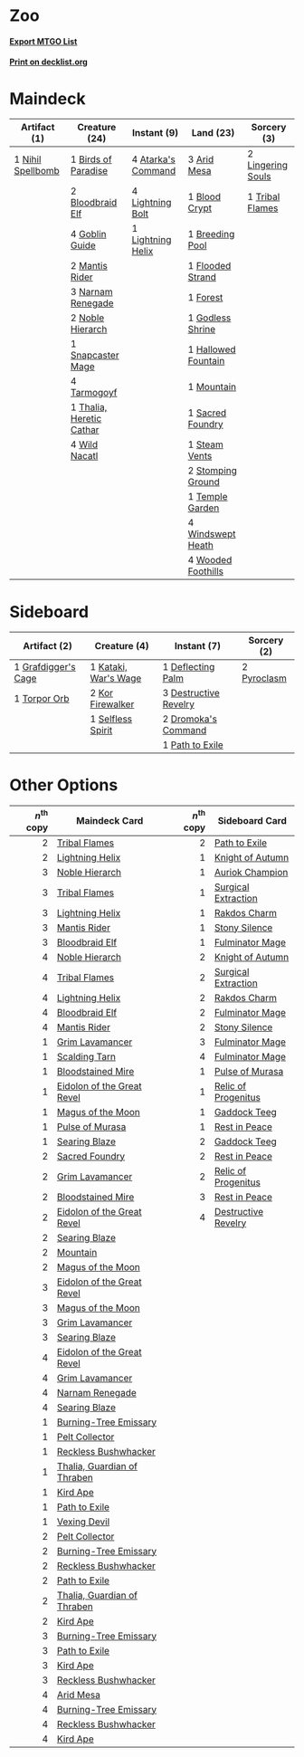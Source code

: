 # Zoo

#### [Export MTGO List](../collection/Zoo/Zoo.txt)
#### [Print on decklist.org](http://decklist.org/?deckmain=3%09Arid%20Mesa%0A4%09Atarka's%20Command%0A1%09Birds%20of%20Paradise%0A1%09Blood%20Crypt%0A2%09Bloodbraid%20Elf%0A1%09Breeding%20Pool%0A1%09Flooded%20Strand%0A1%09Forest%0A4%09Goblin%20Guide%0A1%09Godless%20Shrine%0A1%09Hallowed%20Fountain%0A4%09Lightning%20Bolt%0A1%09Lightning%20Helix%0A2%09Lingering%20Souls%0A2%09Mantis%20Rider%0A1%09Mountain%0A3%09Narnam%20Renegade%0A1%09Nihil%20Spellbomb%0A2%09Noble%20Hierarch%0A1%09Sacred%20Foundry%0A1%09Snapcaster%20Mage%0A1%09Steam%20Vents%0A2%09Stomping%20Ground%0A4%09Tarmogoyf%0A1%09Temple%20Garden%0A1%09Thalia,%20Heretic%20Cathar%0A1%09Tribal%20Flames%0A4%09Wild%20Nacatl%0A4%09Windswept%20Heath%0A4%09Wooded%20Foothills&deckside=1%09Deflecting%20Palm%0A3%09Destructive%20Revelry%0A2%09Dromoka's%20Command%0A1%09Grafdigger's%20Cage%0A1%09Kataki,%20War's%20Wage%0A2%09Kor%20Firewalker%0A1%09Path%20to%20Exile%0A2%09Pyroclasm%0A1%09Selfless%20Spirit%0A1%09Torpor%20Orb)
# Maindeck

|                                        Artifact (1)                                        |                                           Creature (24)                                           |                                         Instant (9)                                         |                                          Land (23)                                          |                                        Sorcery (3)                                         |
|--------------------------------------------------------------------------------------------|---------------------------------------------------------------------------------------------------|---------------------------------------------------------------------------------------------|---------------------------------------------------------------------------------------------|--------------------------------------------------------------------------------------------|
|1 [Nihil Spellbomb](http://gatherer.wizards.com/Pages/Card/Details.aspx?multiverseid=442215)|1 [Birds of Paradise](http://gatherer.wizards.com/Pages/Card/Details.aspx?multiverseid=129906)     |4 [Atarka's Command](http://gatherer.wizards.com/Pages/Card/Details.aspx?multiverseid=394502)|3 [Arid Mesa](http://gatherer.wizards.com/Pages/Card/Details.aspx?multiverseid=405092)       |2 [Lingering Souls](http://gatherer.wizards.com/Pages/Card/Details.aspx?multiverseid=368485)|
|                                                                                            |2 [Bloodbraid Elf](http://gatherer.wizards.com/Pages/Card/Details.aspx?multiverseid=185053)        |4 [Lightning Bolt](http://gatherer.wizards.com/Pages/Card/Details.aspx?multiverseid=806)     |1 [Blood Crypt](http://gatherer.wizards.com/Pages/Card/Details.aspx?multiverseid=97102)      |1 [Tribal Flames](http://gatherer.wizards.com/Pages/Card/Details.aspx?multiverseid=209145)  |
|                                                                                            |4 [Goblin Guide](http://gatherer.wizards.com/Pages/Card/Details.aspx?multiverseid=425921)          |1 [Lightning Helix](http://gatherer.wizards.com/Pages/Card/Details.aspx?multiverseid=249386) |1 [Breeding Pool](http://gatherer.wizards.com/Pages/Card/Details.aspx?multiverseid=97088)    |                                                                                            |
|                                                                                            |2 [Mantis Rider](http://gatherer.wizards.com/Pages/Card/Details.aspx?multiverseid=386589)          |                                                                                             |1 [Flooded Strand](http://gatherer.wizards.com/Pages/Card/Details.aspx?multiverseid=405098)  |                                                                                            |
|                                                                                            |3 [Narnam Renegade](http://gatherer.wizards.com/Pages/Card/Details.aspx?multiverseid=423784)       |                                                                                             |1 [Forest](http://gatherer.wizards.com/Pages/Card/Details.aspx?multiverseid=439860)          |                                                                                            |
|                                                                                            |2 [Noble Hierarch](http://gatherer.wizards.com/Pages/Card/Details.aspx?multiverseid=179434)        |                                                                                             |1 [Godless Shrine](http://gatherer.wizards.com/Pages/Card/Details.aspx?multiverseid=405099)  |                                                                                            |
|                                                                                            |1 [Snapcaster Mage](http://gatherer.wizards.com/Pages/Card/Details.aspx?multiverseid=227676)       |                                                                                             |1 [Hallowed Fountain](http://gatherer.wizards.com/Pages/Card/Details.aspx?multiverseid=97071)|                                                                                            |
|                                                                                            |4 [Tarmogoyf](http://gatherer.wizards.com/Pages/Card/Details.aspx?multiverseid=136142)             |                                                                                             |1 [Mountain](http://gatherer.wizards.com/Pages/Card/Details.aspx?multiverseid=439859)        |                                                                                            |
|                                                                                            |1 [Thalia, Heretic Cathar](http://gatherer.wizards.com/Pages/Card/Details.aspx?multiverseid=414338)|                                                                                             |1 [Sacred Foundry](http://gatherer.wizards.com/Pages/Card/Details.aspx?multiverseid=405106)  |                                                                                            |
|                                                                                            |4 [Wild Nacatl](http://gatherer.wizards.com/Pages/Card/Details.aspx?multiverseid=174989)           |                                                                                             |1 [Steam Vents](http://gatherer.wizards.com/Pages/Card/Details.aspx?multiverseid=405109)     |                                                                                            |
|                                                                                            |                                                                                                   |                                                                                             |2 [Stomping Ground](http://gatherer.wizards.com/Pages/Card/Details.aspx?multiverseid=405110) |                                                                                            |
|                                                                                            |                                                                                                   |                                                                                             |1 [Temple Garden](http://gatherer.wizards.com/Pages/Card/Details.aspx?multiverseid=405112)   |                                                                                            |
|                                                                                            |                                                                                                   |                                                                                             |4 [Windswept Heath](http://gatherer.wizards.com/Pages/Card/Details.aspx?multiverseid=405115) |                                                                                            |
|                                                                                            |                                                                                                   |                                                                                             |4 [Wooded Foothills](http://gatherer.wizards.com/Pages/Card/Details.aspx?multiverseid=405116)|                                                                                            |


# Sideboard

|                                         Artifact (2)                                         |                                         Creature (4)                                          |                                          Instant (7)                                           |                                     Sorcery (2)                                      |
|----------------------------------------------------------------------------------------------|-----------------------------------------------------------------------------------------------|------------------------------------------------------------------------------------------------|--------------------------------------------------------------------------------------|
|1 [Grafdigger's Cage](http://gatherer.wizards.com/Pages/Card/Details.aspx?multiverseid=278452)|1 [Kataki, War's Wage](http://gatherer.wizards.com/Pages/Card/Details.aspx?multiverseid=382190)|1 [Deflecting Palm](http://gatherer.wizards.com/Pages/Card/Details.aspx?multiverseid=386516)    |2 [Pyroclasm](http://gatherer.wizards.com/Pages/Card/Details.aspx?multiverseid=129801)|
|1 [Torpor Orb](http://gatherer.wizards.com/Pages/Card/Details.aspx?multiverseid=233069)       |2 [Kor Firewalker](http://gatherer.wizards.com/Pages/Card/Details.aspx?multiverseid=442010)    |3 [Destructive Revelry](http://gatherer.wizards.com/Pages/Card/Details.aspx?multiverseid=373351)|                                                                                      |
|                                                                                              |1 [Selfless Spirit](http://gatherer.wizards.com/Pages/Card/Details.aspx?multiverseid=414332)   |2 [Dromoka's Command](http://gatherer.wizards.com/Pages/Card/Details.aspx?multiverseid=394558)  |                                                                                      |
|                                                                                              |                                                                                               |1 [Path to Exile](http://gatherer.wizards.com/Pages/Card/Details.aspx?multiverseid=220511)      |                                                                                      |


# Other Options

|*n*<sup>th</sup> copy|                                            Maindeck Card                                             |*n*<sup>th</sup> copy|                                        Sideboard Card                                        |
|--------------------:|------------------------------------------------------------------------------------------------------|--------------------:|----------------------------------------------------------------------------------------------|
|                    2|[Tribal Flames](http://gatherer.wizards.com/Pages/Card/Details.aspx?multiverseid=209145)              |                    2|[Path to Exile](http://gatherer.wizards.com/Pages/Card/Details.aspx?multiverseid=220511)      |
|                    2|[Lightning Helix](http://gatherer.wizards.com/Pages/Card/Details.aspx?multiverseid=249386)            |                    1|[Knight of Autumn](http://gatherer.wizards.com/Pages/Card/Details.aspx?multiverseid=452933)   |
|                    3|[Noble Hierarch](http://gatherer.wizards.com/Pages/Card/Details.aspx?multiverseid=179434)             |                    1|[Auriok Champion](http://gatherer.wizards.com/Pages/Card/Details.aspx?multiverseid=72921)     |
|                    3|[Tribal Flames](http://gatherer.wizards.com/Pages/Card/Details.aspx?multiverseid=209145)              |                    1|[Surgical Extraction](http://gatherer.wizards.com/Pages/Card/Details.aspx?multiverseid=397706)|
|                    3|[Lightning Helix](http://gatherer.wizards.com/Pages/Card/Details.aspx?multiverseid=249386)            |                    1|[Rakdos Charm](http://gatherer.wizards.com/Pages/Card/Details.aspx?multiverseid=420835)       |
|                    3|[Mantis Rider](http://gatherer.wizards.com/Pages/Card/Details.aspx?multiverseid=386589)               |                    1|[Stony Silence](http://gatherer.wizards.com/Pages/Card/Details.aspx?multiverseid=247425)      |
|                    3|[Bloodbraid Elf](http://gatherer.wizards.com/Pages/Card/Details.aspx?multiverseid=185053)             |                    1|[Fulminator Mage](http://gatherer.wizards.com/Pages/Card/Details.aspx?multiverseid=397686)    |
|                    4|[Noble Hierarch](http://gatherer.wizards.com/Pages/Card/Details.aspx?multiverseid=179434)             |                    2|[Knight of Autumn](http://gatherer.wizards.com/Pages/Card/Details.aspx?multiverseid=452933)   |
|                    4|[Tribal Flames](http://gatherer.wizards.com/Pages/Card/Details.aspx?multiverseid=209145)              |                    2|[Surgical Extraction](http://gatherer.wizards.com/Pages/Card/Details.aspx?multiverseid=397706)|
|                    4|[Lightning Helix](http://gatherer.wizards.com/Pages/Card/Details.aspx?multiverseid=249386)            |                    2|[Rakdos Charm](http://gatherer.wizards.com/Pages/Card/Details.aspx?multiverseid=420835)       |
|                    4|[Bloodbraid Elf](http://gatherer.wizards.com/Pages/Card/Details.aspx?multiverseid=185053)             |                    2|[Fulminator Mage](http://gatherer.wizards.com/Pages/Card/Details.aspx?multiverseid=397686)    |
|                    4|[Mantis Rider](http://gatherer.wizards.com/Pages/Card/Details.aspx?multiverseid=386589)               |                    2|[Stony Silence](http://gatherer.wizards.com/Pages/Card/Details.aspx?multiverseid=247425)      |
|                    1|[Grim Lavamancer](http://gatherer.wizards.com/Pages/Card/Details.aspx?multiverseid=430589)            |                    3|[Fulminator Mage](http://gatherer.wizards.com/Pages/Card/Details.aspx?multiverseid=397686)    |
|                    1|[Scalding Tarn](http://gatherer.wizards.com/Pages/Card/Details.aspx?multiverseid=405107)              |                    4|[Fulminator Mage](http://gatherer.wizards.com/Pages/Card/Details.aspx?multiverseid=397686)    |
|                    1|[Bloodstained Mire](http://gatherer.wizards.com/Pages/Card/Details.aspx?multiverseid=405094)          |                    1|[Pulse of Murasa](http://gatherer.wizards.com/Pages/Card/Details.aspx?multiverseid=446177)    |
|                    1|[Eidolon of the Great Revel](http://gatherer.wizards.com/Pages/Card/Details.aspx?multiverseid=442117) |                    1|[Relic of Progenitus](http://gatherer.wizards.com/Pages/Card/Details.aspx?multiverseid=174824)|
|                    1|[Magus of the Moon](http://gatherer.wizards.com/Pages/Card/Details.aspx?multiverseid=136152)          |                    1|[Gaddock Teeg](http://gatherer.wizards.com/Pages/Card/Details.aspx?multiverseid=140188)       |
|                    1|[Pulse of Murasa](http://gatherer.wizards.com/Pages/Card/Details.aspx?multiverseid=446177)            |                    1|[Rest in Peace](http://gatherer.wizards.com/Pages/Card/Details.aspx?multiverseid=442021)      |
|                    1|[Searing Blaze](http://gatherer.wizards.com/Pages/Card/Details.aspx?multiverseid=270873)              |                    2|[Gaddock Teeg](http://gatherer.wizards.com/Pages/Card/Details.aspx?multiverseid=140188)       |
|                    2|[Sacred Foundry](http://gatherer.wizards.com/Pages/Card/Details.aspx?multiverseid=405106)             |                    2|[Rest in Peace](http://gatherer.wizards.com/Pages/Card/Details.aspx?multiverseid=442021)      |
|                    2|[Grim Lavamancer](http://gatherer.wizards.com/Pages/Card/Details.aspx?multiverseid=430589)            |                    2|[Relic of Progenitus](http://gatherer.wizards.com/Pages/Card/Details.aspx?multiverseid=174824)|
|                    2|[Bloodstained Mire](http://gatherer.wizards.com/Pages/Card/Details.aspx?multiverseid=405094)          |                    3|[Rest in Peace](http://gatherer.wizards.com/Pages/Card/Details.aspx?multiverseid=442021)      |
|                    2|[Eidolon of the Great Revel](http://gatherer.wizards.com/Pages/Card/Details.aspx?multiverseid=442117) |                    4|[Destructive Revelry](http://gatherer.wizards.com/Pages/Card/Details.aspx?multiverseid=373351)|
|                    2|[Searing Blaze](http://gatherer.wizards.com/Pages/Card/Details.aspx?multiverseid=270873)              |                     |                                                                                              |
|                    2|[Mountain](http://gatherer.wizards.com/Pages/Card/Details.aspx?multiverseid=439859)                   |                     |                                                                                              |
|                    2|[Magus of the Moon](http://gatherer.wizards.com/Pages/Card/Details.aspx?multiverseid=136152)          |                     |                                                                                              |
|                    3|[Eidolon of the Great Revel](http://gatherer.wizards.com/Pages/Card/Details.aspx?multiverseid=442117) |                     |                                                                                              |
|                    3|[Magus of the Moon](http://gatherer.wizards.com/Pages/Card/Details.aspx?multiverseid=136152)          |                     |                                                                                              |
|                    3|[Grim Lavamancer](http://gatherer.wizards.com/Pages/Card/Details.aspx?multiverseid=430589)            |                     |                                                                                              |
|                    3|[Searing Blaze](http://gatherer.wizards.com/Pages/Card/Details.aspx?multiverseid=270873)              |                     |                                                                                              |
|                    4|[Eidolon of the Great Revel](http://gatherer.wizards.com/Pages/Card/Details.aspx?multiverseid=442117) |                     |                                                                                              |
|                    4|[Grim Lavamancer](http://gatherer.wizards.com/Pages/Card/Details.aspx?multiverseid=430589)            |                     |                                                                                              |
|                    4|[Narnam Renegade](http://gatherer.wizards.com/Pages/Card/Details.aspx?multiverseid=423784)            |                     |                                                                                              |
|                    4|[Searing Blaze](http://gatherer.wizards.com/Pages/Card/Details.aspx?multiverseid=270873)              |                     |                                                                                              |
|                    1|[Burning-Tree Emissary](http://gatherer.wizards.com/Pages/Card/Details.aspx?multiverseid=426627)      |                     |                                                                                              |
|                    1|[Pelt Collector](http://gatherer.wizards.com/Pages/Card/Details.aspx?multiverseid=452891)             |                     |                                                                                              |
|                    1|[Reckless Bushwhacker](http://gatherer.wizards.com/Pages/Card/Details.aspx?multiverseid=407626)       |                     |                                                                                              |
|                    1|[Thalia, Guardian of Thraben](http://gatherer.wizards.com/Pages/Card/Details.aspx?multiverseid=442025)|                     |                                                                                              |
|                    1|[Kird Ape](http://gatherer.wizards.com/Pages/Card/Details.aspx?multiverseid=1302)                     |                     |                                                                                              |
|                    1|[Path to Exile](http://gatherer.wizards.com/Pages/Card/Details.aspx?multiverseid=220511)              |                     |                                                                                              |
|                    1|[Vexing Devil](http://gatherer.wizards.com/Pages/Card/Details.aspx?multiverseid=278257)               |                     |                                                                                              |
|                    2|[Pelt Collector](http://gatherer.wizards.com/Pages/Card/Details.aspx?multiverseid=452891)             |                     |                                                                                              |
|                    2|[Burning-Tree Emissary](http://gatherer.wizards.com/Pages/Card/Details.aspx?multiverseid=426627)      |                     |                                                                                              |
|                    2|[Reckless Bushwhacker](http://gatherer.wizards.com/Pages/Card/Details.aspx?multiverseid=407626)       |                     |                                                                                              |
|                    2|[Path to Exile](http://gatherer.wizards.com/Pages/Card/Details.aspx?multiverseid=220511)              |                     |                                                                                              |
|                    2|[Thalia, Guardian of Thraben](http://gatherer.wizards.com/Pages/Card/Details.aspx?multiverseid=442025)|                     |                                                                                              |
|                    2|[Kird Ape](http://gatherer.wizards.com/Pages/Card/Details.aspx?multiverseid=1302)                     |                     |                                                                                              |
|                    3|[Burning-Tree Emissary](http://gatherer.wizards.com/Pages/Card/Details.aspx?multiverseid=426627)      |                     |                                                                                              |
|                    3|[Path to Exile](http://gatherer.wizards.com/Pages/Card/Details.aspx?multiverseid=220511)              |                     |                                                                                              |
|                    3|[Kird Ape](http://gatherer.wizards.com/Pages/Card/Details.aspx?multiverseid=1302)                     |                     |                                                                                              |
|                    3|[Reckless Bushwhacker](http://gatherer.wizards.com/Pages/Card/Details.aspx?multiverseid=407626)       |                     |                                                                                              |
|                    4|[Arid Mesa](http://gatherer.wizards.com/Pages/Card/Details.aspx?multiverseid=405092)                  |                     |                                                                                              |
|                    4|[Burning-Tree Emissary](http://gatherer.wizards.com/Pages/Card/Details.aspx?multiverseid=426627)      |                     |                                                                                              |
|                    4|[Reckless Bushwhacker](http://gatherer.wizards.com/Pages/Card/Details.aspx?multiverseid=407626)       |                     |                                                                                              |
|                    4|[Kird Ape](http://gatherer.wizards.com/Pages/Card/Details.aspx?multiverseid=1302)                     |                     |                                                                                              |

